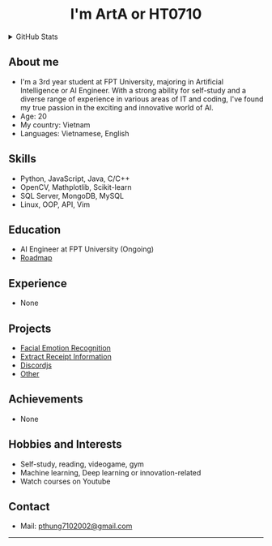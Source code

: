 <h1 align="center">I'm ArtA or HT0710</h1>

<details>
  <summary>GitHub Stats</summary>
  <p align="center">
    <img align="center" src="https://github-readme-stats-ht0710.vercel.app/api?username=HT0710&show_icons=true&theme=dark"/>
    <img align="center" src="https://github-readme-stats-ht0710.vercel.app/api/top-langs/?username=HT0710&langs_count=3&theme=dark"/>
  </p>
</details>

## About me
- I'm a 3rd year student at FPT University, majoring in Artificial Intelligence or AI Engineer. With a strong ability for self-study and a diverse range of experience in various areas of IT and coding, I've found my true passion in the exciting and innovative world of AI.
- Age: 20
- My country: Vietnam
- Languages: Vietnamese, English

## Skills
- Python, JavaScript, Java, C/C++
- OpenCV, Mathplotlib, Scikit-learn
- SQL Server, MongoDB, MySQL
- Linux, OOP, API, Vim

## Education
- AI Engineer at FPT University (Ongoing)
- [Roadmap](https://i.am.ai/roadmap/#machine-learning-roadmap)

## Experience
- None

## Projects
- [Facial Emotion Recognition](https://github.com/HT0710/Facial-Emotion-Recognition)
- [Extract Receipt Information](https://github.com/HT0710/Extract-Receipt-Information)
- [Discordjs](https://github.com/HT0710/Discordjs_3wE)
- [Other](https://github.com/HT0710?tab=repositories)

## Achievements
- None

## Hobbies and Interests
- Self-study, reading, videogame, gym
- Machine learning, Deep learning or innovation-related
- Watch courses on Youtube

## Contact
- Mail: pthung7102002@gmail.com
---
